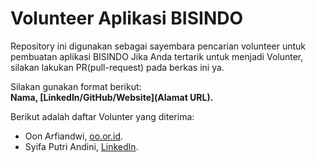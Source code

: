 # Volunteer Aplikasi BISINDO
Repository ini digunakan sebagai sayembara pencarian volunteer untuk pembuatan aplikasi BISINDO
Jika Anda tertarik untuk menjadi Volunter, silakan lakukan PR(pull-request) pada berkas ini ya.<br>

Silakan gunakan format berikut:<br>
**Nama, [LinkedIn/GitHub/Website](Alamat URL).**  

Berikut adalah daftar Volunter yang diterima:
* Oon Arfiandwi, [oo.or.id](https://oo.or.id).
* Syifa Putri Andini, [LinkedIn](https://www.linkedin.com/in/syifaputriandini/).
